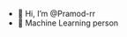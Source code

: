 - 👋 Hi, I’m @Pramod-rr
- 👀 Machine Learning person

<!---
Pramod-rr/Pramod-rr is a ✨ special ✨ repository because its `README.md` (this file) appears on your GitHub profile.
You can click the Preview link to take a look at your changes.
--->
